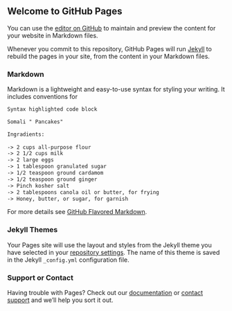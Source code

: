 ## Welcome to GitHub Pages

You can use the [editor on GitHub](https://github.com/ndm736/ME433.Kitchen/edit/master/README.md) to maintain and preview the content for your website in Markdown files.

Whenever you commit to this repository, GitHub Pages will run [Jekyll](https://jekyllrb.com/) to rebuild the pages in your site, from the content in your Markdown files.

### Markdown

Markdown is a lightweight and easy-to-use syntax for styling your writing. It includes conventions for

```markdown
Syntax highlighted code block

Somali " Pancakes"

Ingradients:
 
-> 2 cups all-purpose flour
-> 2 1/2 cups milk
-> 2 large eggs
-> 1 tablespoon granulated sugar
-> 1/2 teaspoon ground cardamom
-> 1/2 teaspoon ground ginger
-> Pinch kosher salt
-> 2 tablespoons canola oil or butter, for frying
-> Honey, butter, or sugar, for garnish

```

For more details see [GitHub Flavored Markdown](https://guides.github.com/features/mastering-markdown/).

### Jekyll Themes

Your Pages site will use the layout and styles from the Jekyll theme you have selected in your [repository settings](https://github.com/ndm736/ME433.Kitchen/settings). The name of this theme is saved in the Jekyll `_config.yml` configuration file.

### Support or Contact

Having trouble with Pages? Check out our [documentation](https://help.github.com/categories/github-pages-basics/) or [contact support](https://github.com/contact) and we’ll help you sort it out.
